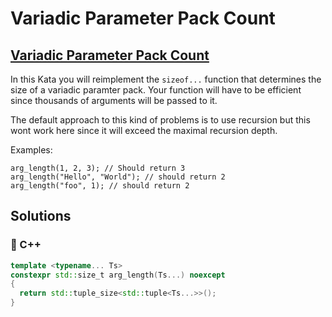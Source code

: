 # Variadic Parameter Pack Count

## [Variadic Parameter Pack Count](https://www.codewars.com/kata/5b535628a8eb75ab2c000062)

In this Kata you will reimplement the `sizeof...` function that determines the size of a variadic paramter pack. Your function will have to be efficient since thousands of arguments will be passed to it.

The default approach to this kind of problems is to use recursion but this wont work here since it will exceed the maximal recursion depth.

Examples:

```text
arg_length(1, 2, 3); // Should return 3
arg_length("Hello", "World"); // should return 2
arg_length("foo", 1); // should return 2
```

## Solutions

### 🧠 C++

```cpp
template <typename... Ts>
constexpr std::size_t arg_length(Ts...) noexcept
{
  return std::tuple_size<std::tuple<Ts...>>();
}
```

